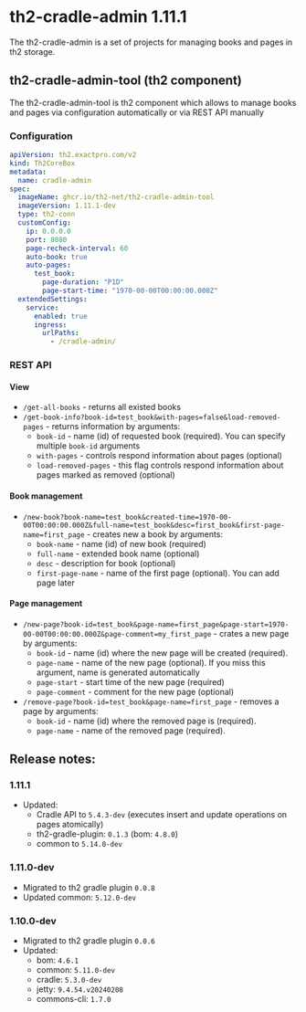 # th2-cradle-admin 1.11.1

The th2-cradle-admin is a set of projects for managing books and pages in th2 storage.

## th2-cradle-admin-tool (th2 component)

The th2-cradle-admin-tool is th2 component which allows to manage books and pages via configuration automatically or via REST API manually

### Configuration

```yaml
apiVersion: th2.exactpro.com/v2
kind: Th2CoreBox
metadata:
  name: cradle-admin
spec:
  imageName: ghcr.io/th2-net/th2-cradle-admin-tool
  imageVersion: 1.11.1-dev
  type: th2-conn
  customConfig:
    ip: 0.0.0.0
    port: 8080
    page-recheck-interval: 60
    auto-book: true
    auto-pages:
      test_book:
        page-duration: "P1D"
        page-start-time: "1970-00-00T00:00:00.000Z"
  extendedSettings:
    service:
      enabled: true
      ingress:
        urlPaths:
          - /cradle-admin/
```

### REST API

#### View

* `/get-all-books` - returns all existed books
* `/get-book-info?book-id=test_book&with-pages=false&load-removed-pages` - returns information by arguments:
  * `book-id` - name (id) of requested book (required). You can specify multiple `book-id` arguments
  * `with-pages` - controls respond information about pages (optional)
  * `load-removed-pages` - this flag controls respond information about pages marked as removed (optional)

#### Book management 

* `/new-book?book-name=test_book&created-time=1970-00-00T00:00:00.000Z&full-name=test_book&desc=first_book&first-page-name=first_page` - creates new a book by arguments:
  * `book-name` - name (id) of new book (required)
  * `full-name` - extended book name (optional)
  * `desc` - description for book (optional)
  * `first-page-name` - name of the first page (optional). You can add page later

#### Page management

* `/new-page?book-id=test_book&page-name=first_page&page-start=1970-00-00T00:00:00.000Z&page-comment=my_first_page` - crates a new page by arguments:
  * `book-id` - name (id) where the new page will be created (required).
  * `page-name` - name of the new page (optional). If you miss this argument, name is generated automatically 
  * `page-start` - start time of the new page (required)
  * `page-comment` - comment for the new page (optional)
* `/remove-page?book-id=test_book&page-name=first_page` - removes a page by arguments:
  * `book-id` - name (id) where the removed page is (required).
  * `page-name` - name of the removed page (required).

## Release notes:

### 1.11.1
+ Updated:
  + Cradle API to `5.4.3-dev` (executes insert and update operations on pages atomically)
  + th2-gradle-plugin: `0.1.3` (bom: `4.8.0`)
  + common to `5.14.0-dev`

### 1.11.0-dev
* Migrated to th2 gradle plugin `0.0.8`
* Updated common: `5.12.0-dev`

### 1.10.0-dev
* Migrated to th2 gradle plugin `0.0.6`
* Updated:
  * bom: `4.6.1`
  * common: `5.11.0-dev`
  * cradle: `5.3.0-dev`
  * jetty: `9.4.54.v20240208`
  * commons-cli: `1.7.0`